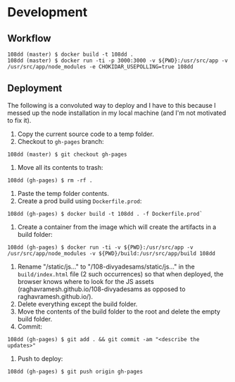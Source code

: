 # Development

## Workflow
```
108dd (master) $ docker build -t 108dd .
108dd (master) $ docker run -ti -p 3000:3000 -v ${PWD}:/usr/src/app -v /usr/src/app/node_modules -e CHOKIDAR_USEPOLLING=true 108dd
```

## Deployment

The following is a convoluted way to deploy and I have to this because I messed up the node
installation in my local machine (and I'm not motivated to fix it).

1. Copy the current source code to a temp folder.
1. Checkout to `gh-pages` branch:
  ```
  108dd (master) $ git checkout gh-pages
  ```
1. Move all its contents to trash:
  ```
  108dd (gh-pages) $ rm -rf .
  ```
1. Paste the temp folder contents.
1. Create a prod build using `Dockerfile.prod`:
  ```
  108dd (gh-pages) $ docker build -t 108dd . -f Dockerfile.prod`
  ```
1. Create a container from the image which will create the artifacts in a build folder:
  ```
  108dd (gh-pages) $ docker run -ti -v ${PWD}:/usr/src/app -v /usr/src/app/node_modules -v ${PWD}/build:/usr/src/app/build 108dd
  ```
1. Rename "/static/js..." to "/108-divyadesams/static/js..." in the `build/index.html` file (2 such occurrences) so that when deployed, the browser knows where to look for the JS assets (raghavramesh.github.io/108-divyadesams as opposed to raghavramesh.github.io/).
1. Delete everything except the build folder.
1. Move the contents of the build folder to the root and delete the empty build folder.
1. Commit:
  ```
  108dd (gh-pages) $ git add . && git commit -am "<describe the updates>"
  ```
1. Push to deploy:
  ```
  108dd (gh-pages) $ git push origin gh-pages
  ```
